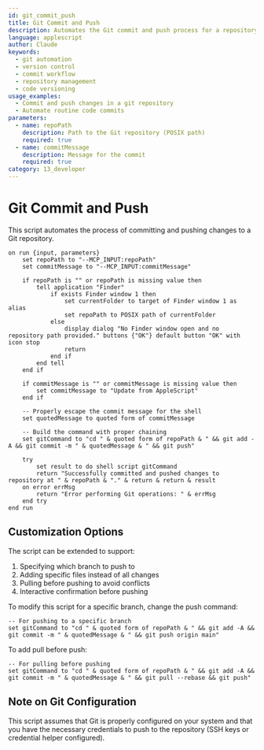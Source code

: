 ```yaml
---
id: git_commit_push
title: Git Commit and Push
description: Automates the Git commit and push process for a repository
language: applescript
author: Claude
keywords:
  - git automation
  - version control
  - commit workflow
  - repository management
  - code versioning
usage_examples:
  - Commit and push changes in a git repository
  - Automate routine code commits
parameters:
  - name: repoPath
    description: Path to the Git repository (POSIX path)
    required: true
  - name: commitMessage
    description: Message for the commit
    required: true
category: 13_developer
---
```


# Git Commit and Push

This script automates the process of committing and pushing changes to a Git repository.

```applescript
on run {input, parameters}
    set repoPath to "--MCP_INPUT:repoPath"
    set commitMessage to "--MCP_INPUT:commitMessage"
    
    if repoPath is "" or repoPath is missing value then
        tell application "Finder"
            if exists Finder window 1 then
                set currentFolder to target of Finder window 1 as alias
                set repoPath to POSIX path of currentFolder
            else
                display dialog "No Finder window open and no repository path provided." buttons {"OK"} default button "OK" with icon stop
                return
            end if
        end tell
    end if
    
    if commitMessage is "" or commitMessage is missing value then
        set commitMessage to "Update from AppleScript"
    end if
    
    -- Properly escape the commit message for the shell
    set quotedMessage to quoted form of commitMessage
    
    -- Build the command with proper chaining
    set gitCommand to "cd " & quoted form of repoPath & " && git add -A && git commit -m " & quotedMessage & " && git push"
    
    try
        set result to do shell script gitCommand
        return "Successfully committed and pushed changes to repository at " & repoPath & "." & return & return & result
    on error errMsg
        return "Error performing Git operations: " & errMsg
    end try
end run
```

## Customization Options

The script can be extended to support:

1. Specifying which branch to push to
2. Adding specific files instead of all changes
3. Pulling before pushing to avoid conflicts
4. Interactive confirmation before pushing

To modify this script for a specific branch, change the push command:

```applescript
-- For pushing to a specific branch
set gitCommand to "cd " & quoted form of repoPath & " && git add -A && git commit -m " & quotedMessage & " && git push origin main"
```

To add pull before push:

```applescript
-- For pulling before pushing
set gitCommand to "cd " & quoted form of repoPath & " && git add -A && git commit -m " & quotedMessage & " && git pull --rebase && git push"
```

## Note on Git Configuration

This script assumes that Git is properly configured on your system and that you have the necessary credentials to push to the repository (SSH keys or credential helper configured).
